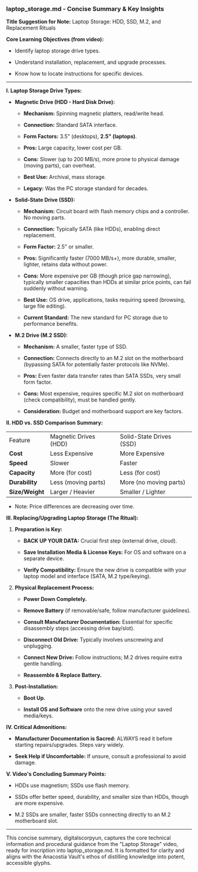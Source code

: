 
### laptop_storage.md - Concise Summary & Key Insights

**Title Suggestion for Note:** Laptop Storage: HDD, SSD, M.2, and Replacement Rituals

**Core Learning Objectives (from video):**

- Identify laptop storage drive types.
    
- Understand installation, replacement, and upgrade processes.
    
- Know how to locate instructions for specific devices.
    

---

**I. Laptop Storage Drive Types:**

- **Magnetic Drive (HDD - Hard Disk Drive):**
    
    - **Mechanism:** Spinning magnetic platters, read/write head.
        
    - **Connection:** Standard SATA interface.
        
    - **Form Factors:** 3.5" (desktops), **2.5" (laptops)**.
        
    - **Pros:** Large capacity, lower cost per GB.
        
    - **Cons:** Slower (up to 200 MB/s), more prone to physical damage (moving parts), can overheat.
        
    - **Best Use:** Archival, mass storage.
        
    - **Legacy:** Was the PC storage standard for decades.
        
- **Solid-State Drive (SSD):**
    
    - **Mechanism:** Circuit board with flash memory chips and a controller. No moving parts.
        
    - **Connection:** Typically SATA (like HDDs), enabling direct replacement.
        
    - **Form Factor:** 2.5" or smaller.
        
    - **Pros:** Significantly faster (7000 MB/s+), more durable, smaller, lighter, retains data without power.
        
    - **Cons:** More expensive per GB (though price gap narrowing), typically smaller capacities than HDDs at similar price points, can fail suddenly without warning.
        
    - **Best Use:** OS drive, applications, tasks requiring speed (browsing, large file editing).
        
    - **Current Standard:** The new standard for PC storage due to performance benefits.
        
- **M.2 Drive (M.2 SSD):**
    
    - **Mechanism:** A smaller, faster type of SSD.
        
    - **Connection:** Connects directly to an M.2 slot on the motherboard (bypassing SATA for potentially faster protocols like NVMe).
        
    - **Pros:** Even faster data transfer rates than SATA SSDs, very small form factor.
        
    - **Cons:** Most expensive, requires specific M.2 slot on motherboard (check compatibility), must be handled gently.
        
    - **Consideration:** Budget and motherboard support are key factors.
        

**II. HDD vs. SSD Comparison Summary:**

|   |   |   |
|---|---|---|
|Feature|Magnetic Drives (HDD)|Solid-State Drives (SSD)|
|**Cost**|Less Expensive|More Expensive|
|**Speed**|Slower|Faster|
|**Capacity**|More (for cost)|Less (for cost)|
|**Durability**|Less (moving parts)|More (no moving parts)|
|**Size/Weight**|Larger / Heavier|Smaller / Lighter|

- Note: Price differences are decreasing over time.
    

**III. Replacing/Upgrading Laptop Storage (The Ritual):**

1. **Preparation is Key:**
    
    - **BACK UP YOUR DATA:** Crucial first step (external drive, cloud).
        
    - **Save Installation Media & License Keys:** For OS and software on a separate device.
        
    - **Verify Compatibility:** Ensure the new drive is compatible with your laptop model and interface (SATA, M.2 type/keying).
        
2. **Physical Replacement Process:**
    
    - **Power Down Completely.**
        
    - **Remove Battery** (if removable/safe, follow manufacturer guidelines).
        
    - **Consult Manufacturer Documentation:** Essential for specific disassembly steps (accessing drive bay/slot).
        
    - **Disconnect Old Drive:** Typically involves unscrewing and unplugging.
        
    - **Connect New Drive:** Follow instructions; M.2 drives require extra gentle handling.
        
    - **Reassemble & Replace Battery.**
        
3. **Post-Installation:**
    
    - **Boot Up.**
        
    - **Install OS and Software** onto the new drive using your saved media/keys.
        

**IV. Critical Admonitions:**

- **Manufacturer Documentation is Sacred:** ALWAYS read it before starting repairs/upgrades. Steps vary widely.
    
- **Seek Help if Uncomfortable:** If unsure, consult a professional to avoid damage.
    

**V. Video's Concluding Summary Points:**

- HDDs use magnetism; SSDs use flash memory.
    
- SSDs offer better speed, durability, and smaller size than HDDs, though are more expensive.
    
- M.2 SSDs are smaller, faster SSDs connecting directly to an M.2 motherboard slot.
    

---

This concise summary, digitalscorpyun, captures the core technical information and procedural guidance from the "Laptop Storage" video, ready for inscription into laptop_storage.md. It is formatted for clarity and aligns with the Anacostia Vault's ethos of distilling knowledge into potent, accessible glyphs.